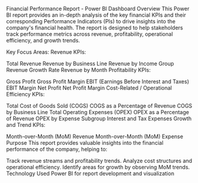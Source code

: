 Financial Performance Report - Power BI Dashboard
Overview
This Power BI report provides an in-depth analysis of the key financial KPIs and their corresponding Performance Indicators (PIs) to drive insights into the company's financial health. The report is designed to help stakeholders track performance metrics across revenue, profitability, operational efficiency, and growth trends.

Key Focus Areas:
Revenue KPIs:

Total Revenue
Revenue by Business Line
Revenue by Income Group
Revenue Growth Rate
Revenue by Month
Profitability KPIs:

Gross Profit
Gross Profit Margin
EBIT (Earnings Before Interest and Taxes)
EBIT Margin
Net Profit
Net Profit Margin
Cost-Related / Operational Efficiency KPIs:

Total Cost of Goods Sold (COGS)
COGS as a Percentage of Revenue
COGS by Business Line
Total Operating Expenses (OPEX)
OPEX as a Percentage of Revenue
OPEX by Expense Subgroup
Interest and Tax Expenses
Growth and Trend KPIs:

Month-over-Month (MoM) Revenue
Month-over-Month (MoM) Expense
Purpose
This report provides valuable insights into the financial performance of the company, helping to:

Track revenue streams and profitability trends.
Analyze cost structures and operational efficiency.
Identify areas for growth by observing MoM trends.
Technology Used
Power BI for report development and visualization
